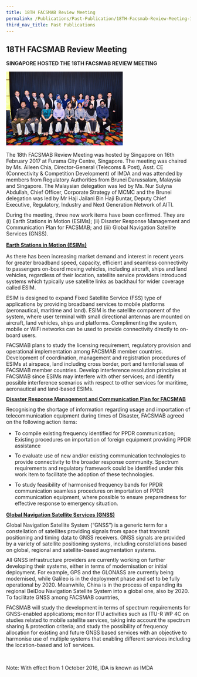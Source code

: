 ```yaml
---
title: 18TH FACSMAB Review Meeting
permalink: /Publications/Past-Publication/18TH-Facsmab-Review-Meeting-16th-Feb-2017
third_nav_title: Past Publications
---
```

<div class="section-content">
<h2>18TH FACSMAB Review Meeting</h2>
<p><strong>SINGAPORE HOSTED THE 18TH FACSMAB REVIEW MEETING</strong></p><p><img alt="" width="711" height="474" style="top: 303.68px; width: 318.27px; height: 201.27px;margin: unset;" src="/assets/images/FACSMAB 18th review.jpg"></p><p style="margin: 0px 0px 10.66px;">The 18th FACSMAB Review Meeting was hosted by Singapore on 16th February 2017 at Furama City Centre, Singapore. The meeting was chaired by Ms. Aileen Chia, Director-General (Telecoms &amp; Post), Asst. CE (Connectivity &amp; Competition Development) of IMDA and was attended by members from Regulatory Authorities from Brunei Darussalam, Malaysia and Singapore. The Malaysian delegation was led by Ms. Nur Sulyna Abdullah, Chief Officer, Corporate Strategy of MCMC and the Brunei delegation was led by Mr Haji Jailani Bin Haji Buntar, Deputy Chief Executive, Regulatory, Industry and Next Generation Network of AITI. </p><p style="margin: 0px 0px 10.66px;">During the meeting, three new work items have been confirmed. They are (i) Earth Stations in Motion (ESIMs); (ii) Disaster Response Management and Communication Plan for FACSMAB; and (iii) Global Navigation Satellite Services (GNSS).</p><p><span style="text-decoration: underline;"><strong>Earth Stations in Motion (ESIMs)</strong></span></p><p style="margin: 0px 0px 10.66px;">As there has been increasing market demand and interest in recent years for greater broadband speed, capacity, efficient and seamless connectivity to passengers on-board moving vehicles, including aircraft, ships and land vehicles, regardless of their location, satellite service providers introduced systems which typically use satellite links as backhaul for wider coverage called ESIM.</p><p style="margin: 0px 0px 10.66px;">ESIM is designed to expand Fixed Satellite Service (FSS) type of applications by providing broadband services to mobile platforms (aeronautical, maritime and land). ESIM is the satellite component of the system, where user terminal with small directional antennas are mounted on aircraft, land vehicles, ships and platforms. Complimenting the system, mobile or WiFi networks can be used to provide connectivity directly to on-board users.</p><p style="margin: 0px 0px 10.66px;">FACSMAB plans to study the licensing requirement, regulatory provision and operational implementation among FACSMAB member countries. Development of coordination, management and registration procedures of ESIMs at airspace, land including cross border, port and territorial seas of FACSMAB member countries. Develop interference resolution principles at FACSMAB since <span style="margin: 0px;">ESIMs may interfere with other services; and identify possible interference scenarios with respect to other services for maritime, aeronautical and land-based ESIMs.</span></p><p style="margin: 0px 0px 10.66px;"><strong><span style="text-decoration: underline;">Disaster Response Management and Communication Plan for FACSMAB</span></strong></p><div><p style="margin: 0px 0px 10.66px;">Recognising the shortage of information regarding usage and importation of telecommunication equipment during times of Disaster, FACSMAB agreed on the following action items:</p></div><ul><li><p style="margin: 0px 0px 10.66px;">To compile existing frequency identified for PPDR communication; Existing procedures on importation of foreign equipment providing PPDR assistance</p></li><li><p style="margin: 0px 0px 10.66px;">To evaluate use of new and/or existing communication technologies to provide connectivity to the broader response community. Spectrum requirements and regulatory framework could be identified under this work item to facilitate the adoption of these technologies.</p></li><li><p style="margin: 0px 0px 10.66px;">To study feasibility of harmonised frequency bands for PPDR communication seamless procedures on importation of PPDR communication equipment, where possible to ensure preparedness for effective response to emergency situation. </p></li></ul><p style="margin: 0px 0px 10.66px;"><strong><span style="text-decoration: underline;">Global Navigation Satellite Services (GNSS) </span></strong></p><div><p style="margin: 0px 0px 10.66px;">Global Navigation Satellite System (“GNSS”) is a generic term for a constellation of satellites providing signals from space that transmit positioning and timing data to GNSS receivers. GNSS signals are provided by a variety of satellite positioning systems, including constellations based on global, regional and satellite-based augmentation systems. </p><p style="margin: 0px 0px 10.66px;">All GNSS infrastructure providers are currently working on further developing their systems, either in terms of modernisation or initial deployment. For example, GPS and the GLONASS are currently being modernised, while Galileo is in the deployment phase and set to be fully operational by 2020. Meanwhile, China is in the process of expanding its regional BeiDou Navigation Satellite System into a global one, also by 2020. To facilitate GNSS among FACSMAB countries, </p><p style="margin: 0px 0px 10.66px;">FACSMAB will study the development in terms of spectrum requirements for GNSS-enabled applications; monitor ITU activities such as ITU-R WP 4C on studies related to mobile satellite services, taking into account the spectrum sharing &amp; protection criteria; and study the possibility of frequency allocation for existing and future GNSS based services with an objective to harmonise use of multiple systems that enabling different services including the location-based and IoT services. </p></div><p>&nbsp;</p><p>Note: With effect from 1 October 2016, IDA is known as IMDA</p>
</div>
